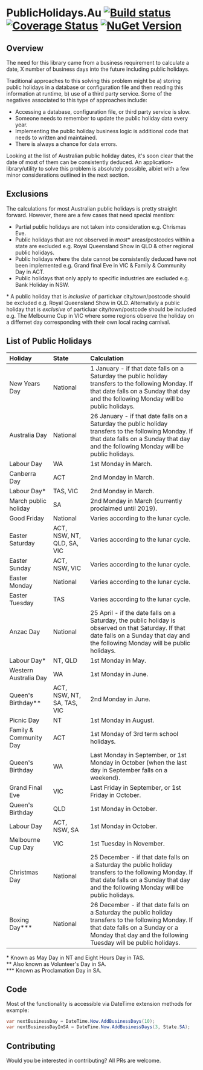 # PublicHolidays.Au [![Build status](https://ci.appveyor.com/api/projects/status/x52hv1rqkvc9fnb7?svg=true)](https://ci.appveyor.com/project/Certegy/publicholidays-au) [![Coverage Status](https://coveralls.io/repos/github/Certegy/PublicHolidays.Au/badge.svg)](https://coveralls.io/github/Certegy/PublicHolidays.Au) [![NuGet Version](https://img.shields.io/nuget/v/PublicHolidays.Au.svg?style=flat)](https://www.nuget.org/packages/PublicHolidays.Au/)

## Overview

The need for this library came from a business requirement to calculate a date, X number of business days into the future including public holidays.

Traditional approaches to this solving this problem might be a) storing public holidays in a database or configuration file and then reading this information at runtime, b) use of a third party service. Some of the negatives associated to this type of approaches include:
* Accessing a database, configuration file, or third party service is slow.
* Someone needs to remember to update the public holiday data every year.
* Implementing the public holiday business logic is additional code that needs to written and maintained.  
* There is always a chance for data errors.

Looking at the list of Australian public holiday dates, it's soon clear that the date of most of them can be consistently deduced. An application-library/utility to solve this problem is absolutely possible, albiet with a few minor considerations outlined in the next section.

## Exclusions

The calculations for most Australian public holidays is pretty straight forward. However, there are a few cases that need special mention:

* Partial public holidays are not taken into consideration e.g. Chrismas Eve.
* Public holidays that are not observed in *most*\* areas/postcodes within a state are excluded e.g. Royal Queensland Show in QLD & other regional public holidays.
* Public holidays where the date cannot be consistently deduced have not been implemented e.g. Grand final Eve in VIC & Family & Community Day in ACT.
* Public holidays that only apply to specific industries are excluded e.g. Bank Holiday in NSW.

\* A public holiday that is *inclusive* of particluar city/town/postcode should be excluded e.g. Royal Queensland Show in QLD. Alternativly a public holiday that is *exclusive* of particluar city/town/postcode should be included e.g. The Melbourne Cup in VIC where some regions observe the holiday on a differnet day corresponding with their own local racing carnival.

## List of Public Holidays
| Holiday | State | Calculation |
| :--- | :--- | :--- |
| New Years Day | National | 1 January - if that date falls on a Saturday the public holiday transfers to the following Monday. If that date falls on a Sunday that day and the following Monday will be public holidays. |
| Australia Day | National | 26 January - if that date falls on a Saturday the public holiday transfers to the following Monday. If that date falls on a Sunday that day and the following Monday will be public holidays. |
| Labour Day | WA | 1st Monday in March. |
| Canberra Day | ACT | 2nd Monday in March. |
| Labour Day* | TAS, VIC | 2nd Monday in March. |
| March public holiday | SA | 2nd Monday in March (currently proclaimed until 2019). |
| Good Friday | National | Varies according to the lunar cycle. |
| Easter Saturday | ACT, NSW, NT, QLD, SA, VIC | Varies according to the lunar cycle. |
| Easter Sunday | ACT, NSW, VIC | Varies according to the lunar cycle. |
| Easter Monday | National | Varies according to the lunar cycle. |
| Easter Tuesday | TAS | Varies according to the lunar cycle. |
| Anzac Day | National | 25 April - if the date falls on a Saturday, the public holiday is observed on that Saturday. If that date falls on a Sunday that day and the following Monday will be public holidays. |
| Labour Day* | NT, QLD | 1st Monday in May. |
| Western Australia Day | WA | 1st Monday in June. |
| Queen's Birthday** | ACT, NSW, NT, SA, TAS, VIC | 2nd Monday in June. |
| Picnic Day | NT | 1st Monday in August. |
| Family & Community Day | ACT | 1st Monday of 3rd term school holidays. |
| Queen's Birthday | WA | Last Monday in September, or 1st Monday in October (when the last day in September falls on a weekend). |
| Grand Final Eve| VIC | Last Friday in September, or 1st Friday in October. |
| Queen's Birthday | QLD | 1st Monday in October. |
| Labour Day | ACT, NSW, SA | 1st Monday in October. |
| Melbourne Cup Day | VIC | 1st Tuesday in November. |
| Christmas Day  | National | 25 December - if that date falls on a Saturday the public holiday transfers to the following Monday. If that date falls on a Sunday that day and the following Monday will be public holidays. |
| Boxing Day*** | National | 26 December - if that date falls on a Saturday the public holiday transfers to the following Monday. If that date falls on a Sunday or a Monday that day and the following Tuesday will be public holidays. |

\* Known as May Day in NT and Eight Hours Day in TAS.<br />
\*\* Also known as Volunteer's Day in SA.<br />
\*\*\* Known as Proclamation Day in SA.

## Code
Most of the functionality is accessible via DateTime extension methods for example:
```c#
var nextBusinessDay = DateTime.Now.AddBusinessDays(10);
var nextBusinessDayInSA = DateTime.Now.AddBusinessDays(3, State.SA);
```

## Contributing
Would you be interested in contributing? All PRs are welcome.